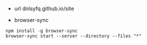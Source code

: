 

* url 
dnlsyfq.github.io/site

* browser-sync
```
npm install -g browser-sync
browser-sync start --server --directory --files "*"
```
